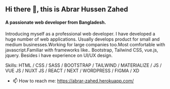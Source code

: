 

## Hi there 👋, this is Abrar Hussen Zahed  
#### A passionate web developer from Bangladesh.


Introducing myself as a professional  web developer. I have developed a huge number of web applications. Usually develops product for small and medium businesses.Working for large companies too.Most comfortable with javascript.Familiar with frameworks like.. Bootstrap, Tailwind CSS, vue.js, jquery. Besides i have experience on UI/UX design.

Skills:  HTML / CSS / SASS /  BOOTSTRAP / TAILWIND / MATERIALIZE / JS / VUE JS / NUXT JS / REACT / NEXT / WORDPRESS / FIGMA / XD

- 📫 How to reach me: https://abrar-zahed.herokuapp.com/ 

 

 


